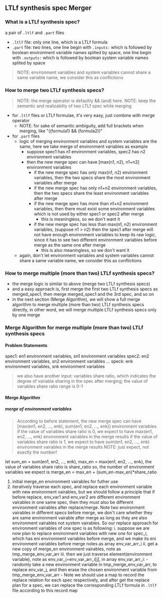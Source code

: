 ## LTLf synthesis spec Merger

### What is a LTLf synthesis spec?

a pair of `.ltlf` and `.part` files

- `.ltlf` file: only one line, which is a LTLf formula
- `.part` file: two lines, one line begin with `.inputs:` which is followed by boolean environment variable names splited by space, one line begin with `.outputs:` which is followed by boolean system variable names splited by space

> NOTE: environment variables and system variables cannot share a same variable name, we consider this as conflictions

### How to merge two LTLf synthesis specs?

> NOTE: the merge operator is defaultly && (and) here.
> NOTE: keep the semantic and realizabilty of two LTLf spec while merging

- for `.ltlf` files or LTLf formulae, it's very easy, just combine with merge operator
    - NOTE: for sake of semantic ambiguity, add full brackets when merging, like "((formula1) && (formula2))"
- for `.part` files
    - logic of merging environment variables and system variables are the same, here we take merge of environment variables as example
        - suppose spec1 has n1 environment variables, spec2 has n2 environment variables
        - then the new merge spec can have [max(n1, n2), n1+n2] environment variables
            - if the new merge spec has only max(n1, n2) environment variables, then the two specs share the most environment variables after merge
            - if the new merge spec has only n1+n2 environment variables, then the two specs share the least environment variables after merge
            - if the new merge spec has more than n1+n2 environment variables, then there must exist some environment variables which is not used by either spec1 or spec2 after merge
                - this is meaningless, so we don't want it
            - if the new merge spec has less than max(n1, n2) environment variables, (suppose n1 > n2) then the spec1 after merge will not have enough environment variables to keep its raw logic, since it has to see two different environment variables before merge as the same one after merge
                - this is also meaningless, so we don't want it
    - again, don't let environment variables and system variables cannot share a same variable name, we consider this as conflictions

### How to merge multiple (more than two) LTLf synthesis specs?

- the merge logic is similar to above (merge two LTLf synthesis specs)
- and a easy approach is, first merge the first two LTLf synthesis specs as merged_spec1, then merge merged_spec1 and the 3rd spec, and so on
- in the next section (Merge Algorithm), we will show a full merge algorithm to merge multiple (more than two) LTLf synthesis specs directly, in other word, we will merge multiple LTLf synthesis specs only by one merge

### Merge Algorithm for merge multiple (more than two) LTLf synthesis specs

#### Problem Statements

spec1: en1 environment variables, sn1 environment variables
spec2: en2 environment variables, sn2 environment variables
...
speck: enk environment variables, snk environment variables

> we also have another input: variables share ratio, which indicates the degree of variable sharing in the spec after merging;
> the value of variables share ratio range is 0-1

#### Merge Algorithm

##### merge of environment variables

> According to before statement, the new merge spec can have [max(en1, en2, ..., enk), sum(en1, en2, ..., enk)] environment variables.
> if the value of variables share ratio is 0, we expect to have max(en1, en2, ..., enk) environment vairables in the merge results
> if the value of variables share ratio is 1, we expect to have sum(en1, en2, ..., enk) environment vairables in the merge results
> NOTE: just expect, not exactly the number!

let sum_en = sum(en1, en2, ..., enk), max_en = max(en1, en2, ..., enk), the value of variables share ratio is share_ratio
so, the number of environment variables we expect is merge_en = max_en + (sum_en-max_en)*share_ratio

1. initial merge_en environment vairables for futher use
2. iteratively traverse each spec, and replace each environment variable with new environment vairables, but we should follow a principle that if before replace, env_var1 and env_var2 are different environment vairables in one same spec, then they must also be different environment vairables after replace/merge. Note two environment vairables in different specs before merge, we don't care whether they are same environment vairable after merge as long as they are also environment vairables not system vairables. So our replace approach for environment variables of one spec is as following:
    i. suppose we are now plan to replace environment variables with new one for spec_i, which has eni environment variables before merge, and we make its eni environment variables before merge notes as array env_var_arr_i
    ii. get a new copy of merge_en environment vairables, note as tmp_merge_env_var_arr
    iii. then we just traverse element(environment variable), note as env_var_j=env_var_arr_i[j], in array env_var_arr_i:
        - randomly take a new environment variable in tmp_merge_env_var_arr, to replace env_var_j, and then erase the chosen environment variable from tmp_merge_env_var_arr
        - Note we should use a map to record the replace relation for each spec respectively, and after get the replace plan for a spec, we can replace the corresponding LTLf formula in `.ltlf` file according to this record map

